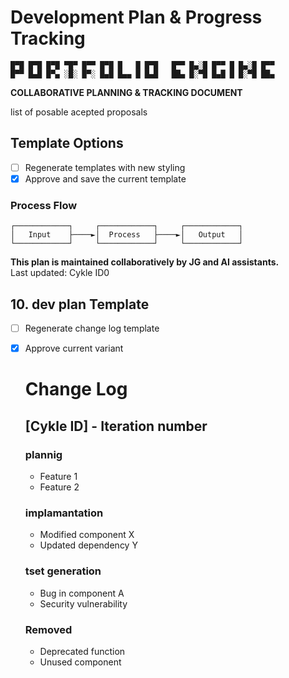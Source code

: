# Development Plan & Progress Tracking

```
█▀█ █▀█ █▀█ ▀█▀ █▀▀ █▀█ █   █ █▀█   █▀▀ █▄░█ █▀▀ █ █▄░█ █▀▀
█▀▀ █▄█ █▀▄ ░█░ █▀░ █▄█ █▄▄ █ █▄█   ██▄ █░▀█ █▄█ █ █░▀█ ██▄
```

**COLLABORATIVE PLANNING & TRACKING DOCUMENT**

</div>
list of posable acepted proposals  

## Template Options

- [ ] Regenerate templates with new styling
- [x] Approve and save the current template

### Process Flow
```
┌────────────┐     ┌────────────┐     ┌────────────┐
│   Input    ├────►│  Process   ├────►│   Output   │
└────────────┘     └────────────┘     └────────────┘
```



**This plan is maintained collaboratively by JG and AI assistants.**  
Last updated: Cykle ID0

</div>


## 10. dev plan Template
- [ ] Regenerate change log template  
- [x] Approve current variant

    # Change Log

    ## [Cykle ID] - Iteration number

    ### plannig
    - Feature 1  
    - Feature 2

    ### implamantation
    - Modified component X  
    - Updated dependency Y

    ### tset generation
    - Bug in component A  
    - Security vulnerability

    ### Removed
    - Deprecated function  
    - Unused component










